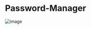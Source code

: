 # Password-Manager
![image](https://github.com/kecalek13/Password-Manager/assets/103138537/bd8e85db-1a06-41b7-bda4-713e62111d5a)
